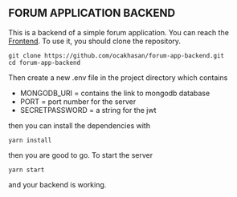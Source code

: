 ## FORUM APPLICATION BACKEND

This is a backend of a simple forum application. You can reach the [Frontend](https://github.com/ocakhasan/forum-app-frontend). To use it, you should clone the repository. 

```
git clone https://github.com/ocakhasan/forum-app-backend.git
cd forum-app-backend
```

Then create a new .env file in the project directory which contains
* MONGODB_URI = contains the link to mongodb database
* PORT = port number for the server
* SECRETPASSWORD = a string for the jwt

then you can install the dependencies with
```
yarn install
```

then you are good to go. To start the server

```
yarn start
```

and your backend is working. 